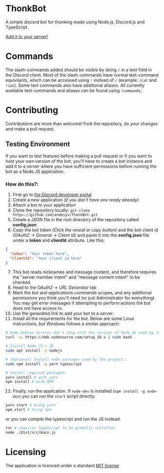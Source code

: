 # ThonkBot

A simple discord bot for thonking made using Node.js, Discord.js and TypeScript.

[Add it to your server!](https://discord.com/api/oauth2/authorize?client_id=492017860068114444&permissions=201451520&scope=bot%20applications.commands)

# Commands

The slash-commands added should be visible by doing `/` in a text field in the Discord
client. Most of the slash-commands have normal text-command equivilants, which can be
accessed using `!` instead of `/` (example: `/cat` and `!cat`). Some text commands also have
additional aliases. All currently available text-commands and aliases can be found using
`!commands`;

# Contributing

Contributions are more than welcome! Fork the repository, do your changes and make a pull
request.

## Testing Environment

If you want to test features before making a pull request or if you want to
host your own version of the bot, you'll have to create a bot instance and add
it to a server where you have sufficient permissions before running the bot as
a Node.JS application.

### How do this?:

1. First go to [the Discord developer portal](https://discord.com/developers/applications)
2. Create a new application _(if you don't have one ready already)_
3. Attach a bot to your application
4. Clone the repository locally: `git clone https://github.com/andesyv/ThonkBot.git`
5. Create a JSON file in the root directory of the repository called
   **config.json**.
6. Copy the bot token _(Click the reveal or copy button)_ and the bot client id _(OAuth2 -> General -> Client id)_ and paste it into the **config.json** file under a
   **token** and **clientId** attribute. Like this:

```json
{
  "token": "Your token here",
  "clientId": "Your client id here"
}
```
7. This bot reads nicknames and message content, and therefore requires the "server member intent" and "message content intent" to be checked.
8. Head to the _OAuth2_ -> _URL Generator_ tab
9.  Mark the _bot_ and _applications.commands_ scopes, and any additional permissions you think you'll need (or just Administrator for everything). You may get error messages if attempting to perform actions the bot does not have access to.
10.  Use the generated link to add your bot to a server.
11. Install all the requirements for the bot. Below are some Linux instructions, but Windows follows a similar approach:
```sh
# Some Debian distros don't ship with the version of Node.JS used by the bot in their package managers, so to install Node.JS > 18 do this to fetch the package repos:
curl -sL https://deb.nodesource.com/setup_18.x | sudo bash -

# Install Node.JS > 18
sudo apt install -y nodejs

# (Optional) Install node packages used by the project.:
sudo npm install -g yarn typescript

# Install required packages:
yarn install # with yarn
npm install # with NPM
```
12. Finally, run the application. If `node-dev` is installed (`npm install -g node-dev`) you can run the `start` script directly:
```sh
yarn start # Using yarn
npm start # Using npm
```
or you can compile the typescript and run the JS instead:
```sh
tsc # requires TypeScript to be globally installed
node ./dist/src/main.js
```

# Licensing

The application is licenced under a standard [MIT license](LICENSE)
